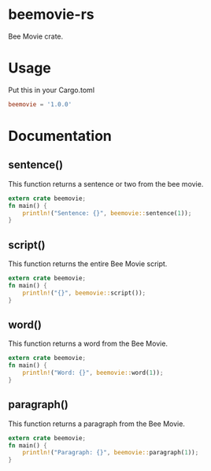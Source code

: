 # beemovie-rs
Bee Movie crate.
# Usage
Put this in your Cargo.toml
```toml
beemovie = '1.0.0'
```
# Documentation
## sentence()
This function returns a sentence or two from the bee movie.
```rust
extern crate beemovie;
fn main() {
    println!("Sentence: {}", beemovie::sentence(1));
}
```
## script()
This function returns the entire Bee Movie script.
```rust
extern crate beemovie;
fn main() {
    println!("{}", beemovie::script());
}
```
## word()
This function returns a word from the Bee Movie.
```rust
extern crate beemovie;
fn main() {
    println!("Word: {}", beemovie::word(1));
}
```
## paragraph()
This function returns a paragraph from the Bee Movie.
```rust
extern crate beemovie;
fn main() {
    println!("Paragraph: {}", beemovie::paragraph(1));
}
```
